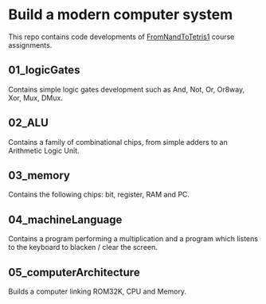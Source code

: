 # Build a modern computer system
This repo contains code developments of [FromNandToTetris1](https://www.nand2tetris.org/) course assignments.

## 01_logicGates
Contains simple logic gates development such as And, Not, Or, Or8way, Xor, Mux, DMux.

## 02_ALU
Contains a family of combinational chips, from simple adders to an Arithmetic Logic Unit.

## 03_memory
Contains the following chips: bit, register, RAM and PC.

## 04_machineLanguage
Contains a program performing a multiplication and a program which listens to the keyboard to blacken / clear the screen.

## 05_computerArchitecture
Builds a computer linking ROM32K, CPU and Memory.
